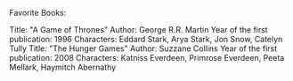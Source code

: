Favorite Books:

Title: "A Game of Thrones" Author: George R.R. Martin Year of the first publication: 1996 Characters: Eddard Stark, Arya Stark, Jon Snow, Catelyn Tully
Title: "The Hunger Games"
Author: Suzzane Collins Year of the first publication: 2008 Characters: Katniss Everdeen, Primrose Everdeen, Peeta Mellark, Haymitch Abernathy
